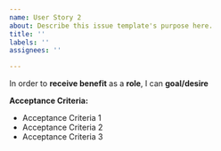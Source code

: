 ```yaml
---
name: User Story 2
about: Describe this issue template's purpose here.
title: ''
labels: ''
assignees: ''

---
```


In order to **receive benefit** as a **role**, I can **goal/desire**

**Acceptance Criteria:**
- Acceptance Criteria 1
- Acceptance Criteria 2
- Acceptance Criteria 3
